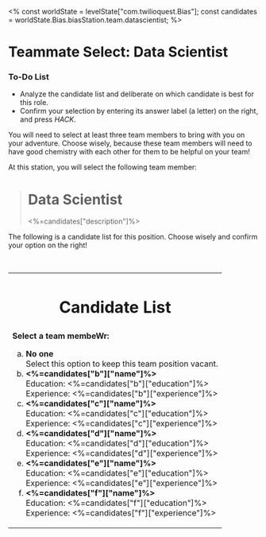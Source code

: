 <%
const worldState = levelState["com.twilioquest.Bias"];
const candidates = worldState.Bias.biasStation.team.datascientist;
%>

# Teammate Select: Data Scientist

<div class="aside">
<h3>To-Do List</h3>
<ul>
  <li>Analyze the candidate list and deliberate on which candidate is best for this role.</li>
  <li>Confirm your selection by entering its answer label (a letter) on the right, and press <i>HACK</i>.</li>
</ul>
</div>

You will need to select at least three team members to bring with you on your adventure. Choose wisely, because these team members will need to have good chemistry with each other for them to be helpful on your team! 

At this station, you will select the following team member:

> <h1>Data Scientist</h1>
> <%=candidates["description"]%>

The following is a candidate list for this position. Choose wisely and confirm your option on the right!

<br>

<table style="border:none !important">

<tr><th style="border:none !important"><h1>Candidate List</h1></th></tr>
<tr><td>
<strong>Select a team membeWr: </strong>
<ol type="a">
<li><b>No one</b><br>Select this option to keep this team position vacant.</li>
<li><b><%=candidates["b"]["name"]%></b><br>
  Education: <%=candidates["b"]["education"]%><br>
  Experience: <%=candidates["b"]["experience"]%></li>
<li><b><%=candidates["c"]["name"]%></b><br>
  Education: <%=candidates["c"]["education"]%><br>
  Experience: <%=candidates["c"]["experience"]%></li>
<li><b><%=candidates["d"]["name"]%></b><br>
  Education: <%=candidates["d"]["education"]%><br>
  Experience: <%=candidates["d"]["experience"]%></li>
<li><b><%=candidates["e"]["name"]%></b><br>
  Education: <%=candidates["e"]["education"]%><br>
  Experience: <%=candidates["e"]["experience"]%></li>
<li><b><%=candidates["f"]["name"]%></b><br>
  Education: <%=candidates["f"]["education"]%><br>
  Experience: <%=candidates["f"]["experience"]%></li>

</ol>
</td></tr>

</table>